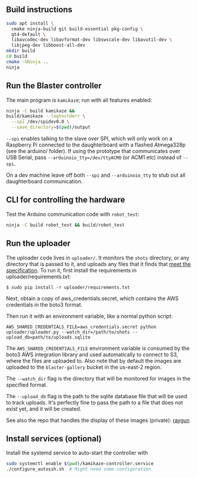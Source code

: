 ## Build instructions

```bash
sudo apt install \
  cmake ninja-build git build-essential pkg-config \
  qt4-default \
  libavcodec-dev libavformat-dev libswscale-dev libavutil-dev \
  libjpeg-dev libboost-all-dev
mkdir build
cd build
cmake -GNinja ..
ninja
```

## Run the Blaster controller
The main program is `kamikaze`; run with all features enabled:
```bash
ninja -C build kamikaze &&
build/kamikaze --logtostderr \
  --spi /dev/spidev0.0 \
  --save_directory=$(pwd)/output
```

`--spi` enables talking to the slave over SPI, which will only work on a
Raspberry Pi connected to the daughterboard with a flashed Atmega328p (see the
arduino/ folder). If using the prototype that communicates over USB Serial,
pass `--arduinoio_tty=/dev/ttyACM0` (or ACM1 etc) instead of `--spi`.

On a dev machine leave off both `--spi` and `--arduinoio_tty` to stub out all
daughterboard communication.

## CLI for controlling the hardware

Test the Arduino communication code with `robot_test`:
```bash
ninja -C build robot_test && build/robot_test
```

## Run the uploader

The uploader code lives in `uploader/`. It monitors the `shots` directory, or
any directory that is passed to it, and uploads any files that it finds that
[meet the specification](https://github.com/audiodude/kamikaze/blob/master/uploader/file_collector.py#L11).
To run it, first install the requirements in uploader/requirements.txt:

`$ sudo pip install -r uploader/requirements.txt`

Next, obtain a copy of aws_credentials.secret, which contains the AWS
credentials in the boto3 format.

Then run it with an environment variable, like a normal python script:

`AWS_SHARED_CREDENTIALS_FILE=aws_credentials.secret python uploader/uploader.py --watch_dir=/path/to/shots --upload_db=path/to/uploads.sqlite`

The `AWS_SHARED_CREDENTIALS_FILE` environment variable is consumed by the boto3
AWS integration library and used automatically to connect to S3, where the
files are uploaded to. Also note that by default the images are uploaded to the
`blaster-gallery` bucket in the us-east-2 region.

The `--watch_dir` flag is the directory that will be monitored for images
in the specified format.

The `--upload_db` flag is the path to the sqlite database file that will be
used to track uploads. It's perfectly fine to pass the path to a file that does
not exist yet, and it will be created.

See also the repo that handles the display of these images (private):
[raygun](https://github.com/audiodude/raygun)

## Install services (optional)

Install the systemd service to auto-start the controller with
```bash
sudo systemctl enable $(pwd)/kamikaze-controller.service
./configure_autossh.sh  # Might need some configuration.
```
